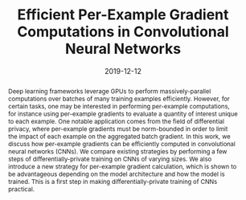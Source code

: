 ---
jemoji: ":new:"
title: "Efficient Per-Example Gradient Computations in Convolutional Neural Networks"
layout: publication
category: publication
pubtype: preprint
authors: G. Rochette, A. Manoel, E. W. Tramel
date: 2019-12-12
in: "arXiv [cs.LG]: 1912.06015"
year: 2019
tag:
    - publication
    - ppml
    - engineering 
link: https://arxiv.org/abs/1912.06015 
linkpdf: https://arxiv.org/pdf/1912.06015 
abstract: >- 
    Deep learning frameworks leverage GPUs to perform massively-parallel computations over batches of many training examples efficiently. However, for certain tasks, one may be interested in performing per-example computations, for instance using per-example gradients to evaluate a quantity of interest unique to each example. One notable application comes from the field of differential privacy, where per-example gradients must be norm-bounded in order to limit the impact of each example on the aggregated batch gradient. In this work, we discuss how per-example gradients can be efficiently computed in convolutional neural networks (CNNs). We compare existing strategies by performing a few steps of differentially-private training on CNNs of varying sizes. We also introduce a new strategy for per-example gradient calculation, which is shown to be advantageous depending on the model architecture and how the model is trained. This is a first step in making differentially-private training of CNNs practical.
bibtex: >-
    @unpublished{RMT2018,
        title={Efficient Per-Example Gradient Computations in Convolutional Neural Networks},
        author={Gaspar Rochette and Andre Manoel and Eric W. Tramel},
        year={2019},
        note={arXiv [cs.LG]: 1912.06015}}
---